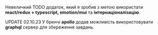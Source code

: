 Невеличкий TODO додаток, який я зробив з метою використати **react/redux + typescript, emotion/mui** та **інтернаціоналізацію**.

UPDATE
02.10.23 У бренчі **apollo** додав можливість використовувати **graphql** сервер для збереження завдань.
